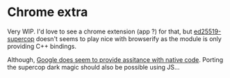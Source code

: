 Chrome extra
==========

Very WIP. I'd love to see a chrome extension (app ?) for that, but [ed25519-supercop](https://github.com/substack/ed25519-supercop) doesn't seems to play nice with browserify as the module is only providing C++ bindings.

Although, [Google does seem to provide assitance with native code](https://developer.chrome.com/native-client/devguide/tutorial/tutorial-part1). Porting the supercop dark magic should also be possible using JS...
